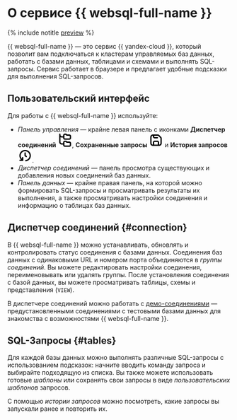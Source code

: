 # О сервисе {{ websql-full-name }}

{% include notitle [preview](../../_includes/note-preview.md) %}

{{ websql-full-name }} — это сервис {{ yandex-cloud }}, который позволит вам подключаться к кластерам управляемых баз данных, работать с базами данных, таблицами и схемами и выполнять SQL-запросы. Сервис работает в браузере и предлагает удобные подсказки для выполнения SQL-запросов.

## Пользовательский интерфейс

Для работы с {{ websql-full-name }} используйте:

* _Панель управления_ — крайне левая панель с иконками **Диспетчер соединений** ![image](../../_assets/console-icons/folder-tree.svg), **Сохраненные запросы** ![image](../../_assets/console-icons/floppy-disk.svg) и **История запросов** ![image](../../_assets/console-icons/clock-arrow-rotate-left.svg).
* _Диспетчер соединений_ — панель просмотра существующих и добавления новых соединений баз данных.
* _Панель данных_ — крайне правая панель, на которой можно формировать SQL-запросы и просматривать результаты их выполнения, а также просматривать настройки соединения и информацию о таблицах баз данных.  

## Диспетчер соединений {#connection}

В {{ websql-full-name }} можно устанавливать, обновлять и контролировать статус соединения с базами данных. Соединения баз данных с одинаковыми URL и номером порта объединяются в _группы соединений_. Вы можете редактировать настройки соединения, переименовывать или удалять группы. После установления соединения с базой данных, вы можете просматривать таблицы, схемы и представления (`VIEW`).

В диспетчере соединений можно работать с [демо-соединениями](../operations/connect.md#demo) — предустановленными соединениями с тестовыми базами данных для знакомства с возможностями {{ websql-full-name }}.

## SQL-Запросы {#tables}

Для каждой базы данных можно выполнять различные SQL-запросы с использованием подсказок: начните вводить команду запроса и выбирайте подходящую из списка. Вы также можете использовать готовые _шаблоны_ или сохранять свои запросы в виде _пользовательских шаблонов_ запросов. 

С помощью _истории запросов_ можно посмотреть, какие запросы вы запускали ранее и повторить их.